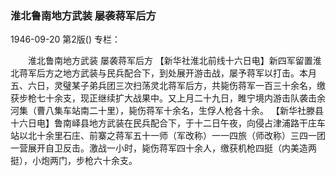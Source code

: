 ### 淮北鲁南地方武装  屡袭蒋军后方

1946-09-20
第2版()
专栏：

　　淮北鲁南地方武装
    屡袭蒋军后方
    【新华社淮北前线十六日电】新四军留置淮北蒋军后方之地方武装与民兵配合下，到处展开游击战，屡予蒋军以打击。本月五、六日，灵璧某子弟兵团三次扫荡灵北蒋军后方，共毙伤蒋军一百三十余名，缴获步枪七十余支，现正继续扩大战果中。又上月二十九日，睢宁境内游击队袭击余河集（曹八集车站南二十里），毙伤蒋军十余名，生俘人枪各十余。
    【新华社滕县十六日电】鲁南峄县地方武装在民兵配合下，于十二日午夜，向侵占津浦路干庄车站以北十余里石庄、前寨之蒋军五十一师（军改称）一一四旅（师改称）三四一团一营展开自卫反击。激战一小时，毙伤蒋军四十余人，缴获机枪四挺（内美造两挺），小炮两门，步枪六十余支。
